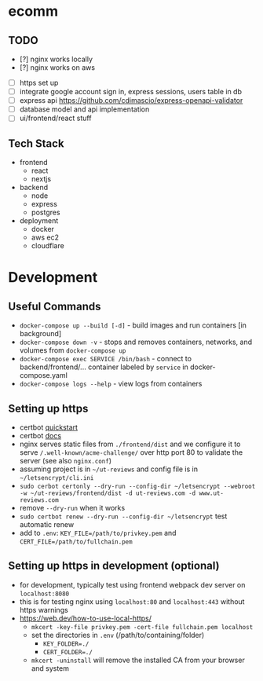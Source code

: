# ecomm
## TODO
- [?] nginx works locally
- [?] nginx works on aws
- [ ] https set up
- [ ] integrate google account sign in, express sessions, users table in db
- [ ] express api https://github.com/cdimascio/express-openapi-validator
- [ ] database model and api implementation
- [ ] ui/frontend/react stuff
## Tech Stack
- frontend
    - react
    - nextjs
- backend
    - node
    - express
    - postgres
- deployment
    - docker
    - aws ec2
    - cloudflare

# Development
## Useful Commands
- `docker-compose up --build [-d]` - build images and run containers \[in background\]
- `docker-compose down -v` - stops and removes containers, networks, and volumes from `docker-compose up`
- `docker-compose exec SERVICE /bin/bash` - connect to backend/frontend/... container
  labeled by `service` in docker-compose.yaml
- `docker-compose logs --help` - view logs from containers

## Setting up https
- certbot [quickstart](https://certbot.eff.org/lets-encrypt/ubuntufocal-nginx)
- certbot [docs](https://certbot.eff.org/docs/using.html)
- nginx serves static files from `./frontend/dist` and we configure it to serve
  `/.well-known/acme-challenge/` over http port 80 to validate the server (see also `nginx.conf`)
- assuming project is in `~/ut-reviews` and config file is in `~/letsencrypt/cli.ini`
- `sudo cerbot certonly --dry-run --config-dir ~/letsencrypt --webroot -w ~/ut-reviews/frontend/dist -d ut-reviews.com -d www.ut-reviews.com`
- remove `--dry-run` when it works
- `sudo certbot renew --dry-run --config-dir ~/letsencrypt` test automatic renew
- add to `.env`: `KEY_FILE=/path/to/privkey.pem` and `CERT_FILE=/path/to/fullchain.pem`

## Setting up https in development (optional)
- for development, typically test using frontend webpack dev server on `localhost:8080`
- this is for testing nginx using `localhost:80` and `localhost:443` without https warnings
- https://web.dev/how-to-use-local-https/
    - `mkcert -key-file privkey.pem -cert-file fullchain.pem localhost`
    - set the directories in `.env` (/path/to/containing/folder)
        - `KEY_FOLDER=./`
        - `CERT_FOLDER=./`
    - `mkcert -uninstall` will remove the installed CA from your browser and system
